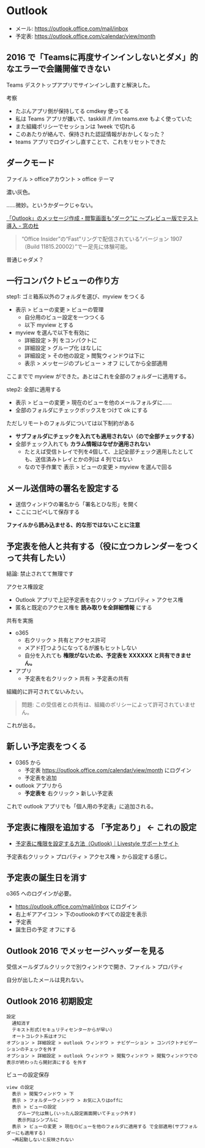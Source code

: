 # Outlook
- メール: https://outlook.office.com/mail/inbox
- 予定表: https://outlook.office.com/calendar/view/month

## 2016 で「Teamsに再度サインインしないとダメ」的なエラーで会議開催できない
Teams デスクトップアプリでサインインし直すと解決した。

考察

- たぶんアプリ側が保持してる cmdkey 使ってる
- 私は Teams アプリが嫌いで、taskkill /f /im teams.exe もよく使っていた
- また組織ポリシーでセッションは 1week で切れる
- このあたりが絡んで、保持された認証情報がおかしくなった？
- teams アプリでログインし直すことで、これをリセットできた

## ダークモード
ファイル > officeアカウント > office テーマ

濃い灰色。

……微妙。というかダークじゃない。

[「Outlook」のメッセージ作成・閲覧画面も“ダーク”に ～プレビュー版でテスト導入 - 窓の杜](https://forest.watch.impress.co.jp/docs/news/1192452.html)

> “Office Insider”の“Fast”リングで配信されている“バージョン 1907（Build 11815.20002）”で一足先に体験可能。

普通じゃダメ？

## 一行コンパクトビューの作り方
step1: ゴミ箱系以外のフォルダを選び、myview をつくる

- 表示 > ビューの変更 > ビューの管理
    - 自分用のビュー設定を一つつくる
    - 以下 myview とする
- myview を選んで以下を有効に
    - 詳細設定 > 列 をコンパクトに
    - 詳細設定 > グループ化 はなしに
    - 詳細設定 > その他の設定 > 閲覧ウィンドウは下に
    - 表示 > メッセージのプレビュー > オフ にしてから全部適用

ここまでで myview ができた。あとはこれを全部のフォルダーに適用する。

step2: 全部に適用する

- 表示 > ビューの変更 > 現在のビューを他のメールフォルダに……
- 全部のフォルダにチェックボックスをつけて ok にする

ただしリモートのフォルダについては以下制約がある

- **サブフォルダにチェックを入れても適用されない（ので全部チェックする）**
- 全部チェック入れても **カラム情報はなぜか適用されない**
    - たとえば受信トレイで列を4個して、上記全部チェック適用したとしても、送信済みトレイとかの列は 4 列ではない
    - なので手作業で 表示 > ビューの変更 > myview を選んで回る

## メール送信時の署名を設定する
- 送信ウィンドウの署名から「署名とひな形」を開く
- ここにコピペして保存する

**ファイルから読み込ませる、的な形ではないことに注意**

## 予定表を他人と共有する（役に立つカレンダーをつくって共有したい）
結論: 禁止されてて無理です

アクセス権設定

- Outlook アプリで上記予定表を右クリック > プロパティ > アクセス権
- 匿名と既定のアクセス権を **読み取りを全詳細情報** にする

共有を実施

- o365
    - 右クリック > 共有とアクセス許可
    - メアド打つようになってるが誰もヒットしない
    - 自分を入れても **権限がないため、予定表を XXXXXX と共有できません。**
- アプリ
    - 予定表を右クリック > 共有 > 予定表の共有

組織的に許可されてないみたい。

> 問題: この受信者との共有は、組織のポリシーによって許可されていません。

これが出る。

## 新しい予定表をつくる
- 0365 から
    - 予定表 https://outlook.office.com/calendar/view/month にログイン
    - 予定表を追加
- outlook アプリから
    - **予定表を** 右クリック > 新しい予定表

これで outlook アプリでも「個人用の予定表」に追加される。

## 予定表に権限を追加する 「予定あり」 ← これの設定
- [予定表に権限を設定する方法（Outlook)｜Livestyle サポートサイト](https://support.live-style.jp/?p=2222)

予定表右クリック > プロパティ > アクセス権 > から設定する感じ。

## 予定表の誕生日を消す
o365 へのログインが必要。

- https://outlook.office.com/mail/inbox にログイン
- 右上ギアアイコン > 下のoutlookのすべての設定を表示
- 予定表
- 誕生日の予定 オフにする

## Outlook 2016 でメッセージヘッダーを見る
受信メールダブルクリックで別ウィンドウで開き、ファイル > プロパティ

自分が出したメールは見れない。

## Outlook 2016 初期設定

```
設定
  通知消す
  テキスト形式(セキュリティセンターからが早い)
  オートコレクト系はオフに
オプション > 詳細設定 > outlook ウィンドウ > ナビゲーション > コンパクトナビゲーションのチェックを外す
オプション > 詳細設定 > outlook ウィンドウ > 閲覧ウィンドウ > 閲覧ウィンドウでの表示が終わったら開封済にする を外す
```

ビューの設定保存

```
view の設定
  表示 > 閲覧ウィンドウ > 下
  表示 > フォルダーウィンドウ > お気に入りはoffに
  表示 > ビューの設定
    グループ化は無し(いったん設定画面開いてチェック外す)
    表示列はシンプルに
  表示 > ビューの変更 > 現在のビューを他のフォルダに適用する で全部適用(サブフォルダーにも適用する)
  →再起動しないと反映されない
```
